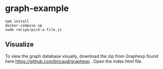 # graph-example

```
npm install
docker-compose up
node recipe/pick-a-file.js
```

## Visualize

To view the graph database visually, download the zip from Graphexp found here https://github.com/bricaud/graphexp . Open the index.html file.
